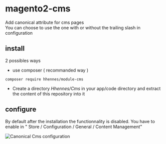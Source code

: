 # magento2-cms
Add canonical attribute for cms pages  
You can choose to use the one with or without the trailing slash in configuration

## install

2 possibles ways

 - use composer ( recommanded way ) 

```
composer require hhennes/module-cms
```

- Create a directory *Hhennes/Cms* in your app/code directory and extract the content of this repository into it

## configure

By default after the installation the functionnality is disabled.
You have to enable in " Store / Configuration / General / Content Management" 

<img src="https://www.h-hennes.fr/blog/wp-content/uploads/2021/03/magento-cms-canonical.png" alt="Canonical Cms configuration" />
